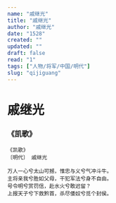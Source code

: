 ```yaml
---
name: "戚继光"
title: "戚继光"
author: "戚继光"
date: "1528"
created: ""
updated: ""
draft: false
read: "1"
tags: ["人物/将军/中国/明代"]
slug: "qijiguang"
---
```


# 戚继光

### 《凯歌》

```
《凯歌》
〔明代〕 戚继光

万人一心兮太山可撼，惟忠与义兮气冲斗牛。
主将亲我兮胜如父母，干犯军法兮身不自由。
号令明兮赏罚信，赴水火兮敢迟留？
上报天子兮下救黔首，杀尽倭奴兮觅个封侯。
```
